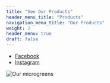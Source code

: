 ```yaml
---
title: "See Our Products"
header_menu_title: "Products"
navigation_menu_title: "Our Products"
weight: 2
header_menu: true
draft: false
---
```


- [Facebook](https://www.facebook.com/freshleaf.ge)
- [Instagram](https://www.instagram.com/freshleaf.ge)


![Our microgreens](images/microgreen-background.jpg)
